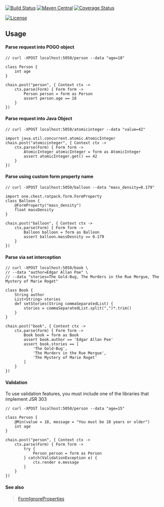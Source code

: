 

[![Build Status][travis-image]][travis-url]
[![Maven Central][maven-image]][maven-url]
[![Coverage Status][coveralls-image]][coveralls-url]

[![License][license-image]][license-url]

Usage 
-

#### Parse request into POGO object

    // curl -XPOST localhost:5050/person --data "age=18"  
    
    class Person {
        int age
    }
    
    chain.post("person", { Context ctx ->
        ctx.parse(Form) { Form form -> 
            Person person = form as Person
            assert person.age == 18
        }
    })

#### Parse request into Java Object

    // curl -XPOST localhost:5050/atomicinteger --data "value=42"
    
    import java.util.concurrent.atomic.AtomicInteger
    chain.post("atomicinteger", { Context ctx ->
        ctx.parse(Form) { Form form -> 
            AtomicInteger atomicInteger = form as AtomicInteger
            assert atomicInteger.get() == 42
        }
    })

#### Parse using custom form property name

    // curl -XPOST localhost:5050/balloon --data "mass_density=0.179"  
    
    import one.chest.ratpack.form.FormProperty
    class Balloon {
        @FormProperty("mass_density")
        float massDensity
    }
    
    chain.post("balloon", { Context ctx ->
        ctx.parse(Form) { Form form -> 
            Balloon balloon = form as Balloon
            assert balloon.massDesnity == 0.179
        }
    })

#### Parse via set interception

    // curl -XPOST localhost:5050/book \ 
    // --data "author=Edgar Allan Poe" \
    // --data "stories=The Gold-Bug, The Murders in the Rue Morgue, The Mystery of Marie Roget"  
    
    class Book {
        String author
        List<String> stories
        def setStories(String commaSeparatedList) {
            stories = commaSeparatedList.split(",")*.trim()
        }
    }
    
    chain.post("book", { Context ctx ->
        ctx.parse(Form) { Form form -> 
            Book book = form as Book
            assert book.author == 'Edgar Allan Poe'
            assert book.stories == [
                'The Gold-Bug',
                'The Murders in the Rue Morgue', 
                'The Mystery of Marie Roget'
            ]
        }
    })
    
#### Validation

To use validation features, you must include one of the libraries that implement JSR 303  

    // curl -XPOST localhost:5050/person --data "age=15"
    
    class Person {
        @Min(value = 18, message = "You must be 18 years or older") 
        int age
    }
    
    chain.post("person", { Context ctx ->
        ctx.parse(Form) { Form form ->
            try {
                Person person = form as Person
            } catch(ValidationException e) {
                ctx.render e.message
            }
        }
    })
    
#### See also 

> [FormIgnoreProperties](src/test/groovy/one/chest/ratpack/groovy/extension/FormIgnorePropertiesTest.groovy)

[travis-image]: https://travis-ci.org/DNAlchemist/ratpack-form-parser.svg?branch=master
[travis-url]: https://travis-ci.org/DNAlchemist/ratpack-form-parser
[maven-image]: https://maven-badges.herokuapp.com/maven-central/one.chest.ratpack/ratpack-form-parser/badge.svg
[maven-url]: https://maven-badges.herokuapp.com/maven-central/one.chest.ratpack/ratpack-form-parser
[coveralls-image]: https://coveralls.io/repos/github/DNAlchemist/ratpack-form-parser/badge.svg?branch=master
[coveralls-url]: https://coveralls.io/github/DNAlchemist/ratpack-form-parser?branch=master

[license-url]: https://github.com/Mashape/unirest-java/blob/master/LICENSE
[license-image]: https://img.shields.io/badge/license-MIT-blue.svg?style=flat
